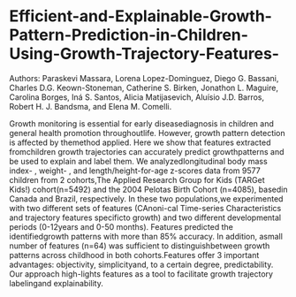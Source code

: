 # Efficient-and-Explainable-Growth-Pattern-Prediction-in-Children-Using-Growth-Trajectory-Features-

Authors: Paraskevi Massara, Lorena Lopez-Dominguez, Diego G. Bassani, Charles D.G. Keown-Stoneman, Catherine S. Birken,  Jonathon L. Maguire, Carolina Borges, Iná S. Santos, Alicia Matijasevich, Aluísio J.D. Barros, Robert H. J. Bandsma, and Elena M. Comelli.   


Growth monitoring is essential for early diseasediagnosis in children and general health promotion throughoutlife.  However,  growth  pattern  detection  is  affected  by  themethod  applied.  Here  we  show  that  features  extracted  fromchildren  growth  trajectories  can  accurately  predict  growthpatterns and be used to explain and label them. We analyzedlongitudinal  body  mass  index-  ,  weight-  ,  and  length/height-for-age  z-scores  data  from  9577  children  from  2  cohorts,The Applied Research Group for Kids (TARGet Kids!) cohort(n=5492) and the 2004 Pelotas Birth Cohort (n=4085), basedin  Canada  and  Brazil,  respectively.  In  these  two  populations,we experimented with two different sets of features (CAnoni-cal Time-series Characteristics and trajectory features specificto  growth)  and  two  different  developmental  periods  (0-12years  and  0-50  months).  Features  predicted  the  identifiedgrowth patterns with more than 85% accuracy. In addition, asmall number of features (n=64) was sufficient to distinguishbetween  growth  patterns  across  childhood  in  both  cohorts.Features  offer  3  important  advantages:  objectivity,  simplicityand,  to  a  certain  degree,  predictability.  Our  approach  high-lights features as a tool to facilitate growth trajectory labelingand explainability.
